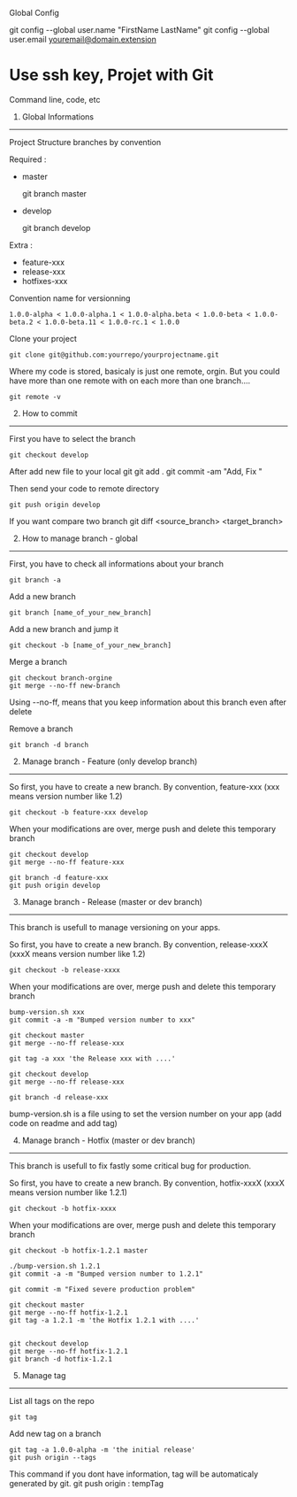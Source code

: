 Global Config

git config --global user.name "FirstName LastName"
git config --global user.email youremail@domain.extension

Use ssh key, 
Projet with Git  
========================

Command line, code, etc



1) Global Informations 
----------------------------------

Project Structure branches by convention 

Required :

- master
	
	git branch master

- develop 

	git branch develop

Extra :

- feature-xxx
- release-xxx
- hotfixes-xxx

Convention name for versionning

	1.0.0-alpha < 1.0.0-alpha.1 < 1.0.0-alpha.beta < 1.0.0-beta < 1.0.0-beta.2 < 1.0.0-beta.11 < 1.0.0-rc.1 < 1.0.0

Clone your project 

	git clone git@github.com:yourrepo/yourprojectname.git

Where my code is stored, basicaly is just one remote, orgin. But you could have more than one remote with on each more than one branch....

	git remote -v




2) How to commit 
----------------------------------

First you have to select the branch 

	git checkout develop

After add new file to your local git
	git add .
	git commit -am "Add, Fix "

Then send your code to remote directory

	git push origin develop

If you want compare two branch 
	git diff <source_branch> <target_branch> 


2) How to manage branch - global
----------------------------------

First, you have to check all informations about your branch
	
	git branch -a

Add a new branch 
	
	git branch [name_of_your_new_branch]

Add a new branch and jump it

	git checkout -b [name_of_your_new_branch]

Merge a branch
	
	git checkout branch-orgine
	git merge --no-ff new-branch

Using --no-ff, means that you keep information about this branch even after delete

Remove a branch

	git branch -d branch



2) Manage branch - Feature (only develop branch)
----------------------------------------------

So first, you have to create a new branch. By convention, feature-xxx (xxx means version number like 1.2)

	git checkout -b feature-xxx develop 

When your modifications are over, merge push and delete this temporary branch

	git checkout develop
	git merge --no-ff feature-xxx 

	git branch -d feature-xxx 
	git push origin develop


3) Manage branch - Release (master or dev branch)
--------------------------------------------------

This branch is usefull to manage versioning on your apps.

So first, you have to create a new branch. By convention, release-xxxX (xxxX means version number like 1.2)

	git checkout -b release-xxxx 

When your modifications are over, merge push and delete this temporary branch

	bump-version.sh xxx
	git commit -a -m "Bumped version number to xxx"

	git checkout master
	git merge --no-ff release-xxx
	
	git tag -a xxx 'the Release xxx with ....'

	git checkout develop
	git merge --no-ff release-xxx

	git branch -d release-xxx


bump-version.sh is a file using to set the version number on your app (add code on readme and add tag)


4) Manage branch - Hotfix (master or dev branch)
--------------------------------------------------

This branch is usefull to fix fastly some critical bug for production.

So first, you have to create a new branch. By convention, hotfix-xxxX (xxxX means version number like 1.2.1)

	git checkout -b hotfix-xxxx 

When your modifications are over, merge push and delete this temporary branch

	git checkout -b hotfix-1.2.1 master

	./bump-version.sh 1.2.1
	git commit -a -m "Bumped version number to 1.2.1"

	git commit -m "Fixed severe production problem"

	git checkout master
	git merge --no-ff hotfix-1.2.1
	git tag -a 1.2.1 -m 'the Hotfix 1.2.1 with ....'


	git checkout develop
	git merge --no-ff hotfix-1.2.1
	git branch -d hotfix-1.2.1


5) Manage tag
--------------------------------------------------

List all tags on the repo

	git tag

Add new tag on a branch 

	git tag -a 1.0.0-alpha -m 'the initial release'
	git push origin --tags

This command if you dont have information, tag will be automaticaly generated by git.
git push origin : tempTag
